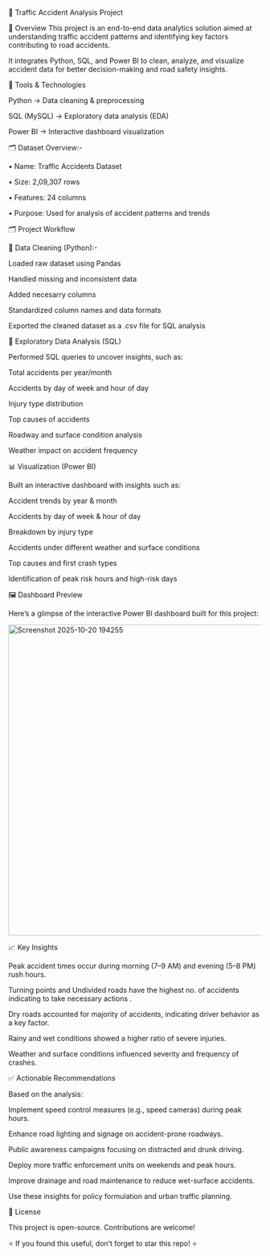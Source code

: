 

🚦 Traffic Accident Analysis Project

📌 Overview
This project is an end-to-end data analytics solution aimed at understanding traffic accident patterns and identifying key factors contributing to road accidents.

It integrates Python, SQL, and Power BI to clean, analyze, and visualize accident data for better decision-making and road safety insights.


🧰 Tools & Technologies

Python → Data cleaning & preprocessing

SQL (MySQL) → Exploratory data analysis (EDA)

Power BI → Interactive dashboard visualization


🗂️ Dataset Overview:-

• Name: Traffic Accidents Dataset

• Size: 2,09,307 rows

• Features: 24 columns

• Purpose: Used for analysis of accident patterns and trends





🗂️ Project Workflow

🧹 Data Cleaning (Python):-

Loaded raw dataset using Pandas

Handled missing and inconsistent data

Added necesarry columns

Standardized column names and data formats

Exported the cleaned dataset as a .csv file for SQL analysis



🧮 Exploratory Data Analysis (SQL)

Performed SQL queries to uncover insights, such as:

Total accidents per year/month

Accidents by day of week and hour of day

Injury type distribution

Top causes of accidents

Roadway and surface condition analysis

Weather impact on accident frequency





📊 Visualization (Power BI)

Built an interactive dashboard with insights such as:

Accident trends by year & month

Accidents by day of week & hour of day

Breakdown by injury type

Accidents under different weather and surface conditions

Top causes and first crash types

Identification of peak risk hours and high-risk days


 🖼️ Dashboard Preview

Here’s a glimpse of the interactive Power BI dashboard built for this project:

<img width="1098" height="618" alt="Screenshot 2025-10-20 194255" src="https://github.com/user-attachments/assets/d2d3d767-781c-49bc-920c-20be03876087" />



📈 Key Insights

Peak accident times occur during morning (7–9 AM) and evening (5–8 PM) rush hours.

Turning points and Undivided roads have the highest no. of accidents indicating to take necessary actions .

Dry roads accounted for majority of accidents, indicating driver behavior as a key factor.

Rainy and wet conditions showed a higher ratio of severe injuries.

Weather and surface conditions influenced severity and frequency of crashes.

✅ Actionable Recommendations

Based on the analysis:

Implement speed control measures (e.g., speed cameras) during peak hours.

Enhance road lighting and signage on accident-prone roadways.

Public awareness campaigns focusing on distracted and drunk driving.

Deploy more traffic enforcement units on weekends and peak hours.

Improve drainage and road maintenance to reduce wet-surface accidents.

Use these insights for policy formulation and urban traffic planning.

📜 License

This project is open-source. Contributions are welcome!

⭐ If you found this useful, don’t forget to star this repo! ⭐
